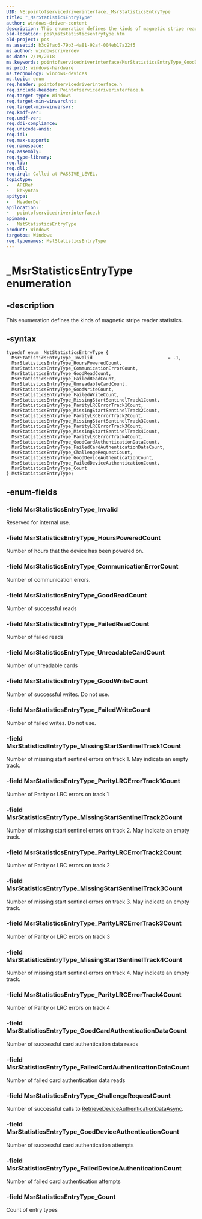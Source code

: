 ```yaml
---
UID: NE:pointofservicedriverinterface._MsrStatisticsEntryType
title: "_MsrStatisticsEntryType"
author: windows-driver-content
description: This enumeration defines the kinds of magnetic stripe reader statistics.
old-location: pos\mststatisticsentrytype.htm
old-project: pos
ms.assetid: b3c9fac6-79b3-4a81-92af-004eb17a22f5
ms.author: windowsdriverdev
ms.date: 2/19/2018
ms.keywords: pointofservicedriverinterface/MsrStatisticsEntryType_GoodDeviceAuthenticationCount, MsrStatisticsEntryType_Count, pointofservicedriverinterface/MsrStatisticsEntryType_FailedReadCount, pointofservicedriverinterface/MsrStatisticsEntryType_FailedDeviceAuthenticationCount, pointofservicedriverinterface/MsrStatisticsEntryType_Count, pointofservicedriverinterface/MsrStatisticsEntryType_MissingStartSentinelTrack2Count, pointofservicedriverinterface/MsrStatisticsEntryType_ParityLRCErrorTrack2Count, MsrStatisticsEntryType_UnreadableCardCount, MsrStatisticsEntryType_ChallengeRequestCount, pointofservicedriverinterface/MsrStatisticsEntryType_ParityLRCErrorTrack3Count, MsrStatisticsEntryType_ParityLRCErrorTrack2Count, pointofservicedriverinterface/MsrStatisticsEntryType_ParityLRCErrorTrack1Count, MsrStatisticsEntryType_GoodReadCount, pointofservicedriverinterface/MsrStatisticsEntryType_HoursPoweredCount, pointofservicedriverinterface/MsrStatisticsEntryType_Invalid, pos.mststatisticsentrytype, pointofservicedriverinterface/MsrStatisticsEntryType_GoodReadCount, MsrStatisticsEntryType_MissingStartSentinelTrack1Count, pointofservicedriverinterface/MsrStatisticsEntryType_GoodWriteCount, MsrStatisticsEntryType_ParityLRCErrorTrack4Count, MsrStatisticsEntryType_GoodWriteCount, pointofservicedriverinterface/MsrStatisticsEntryType_UnreadableCardCount, MsrStatisticsEntryType_FailedCardAuthenticationDataCount, pointofservicedriverinterface/MsrStatisticsEntryType_FailedWriteCount, MsrStatisticsEntryType_MissingStartSentinelTrack2Count, MsrStatisticsEntryType_GoodCardAuthenticationDataCount, MstStatisticsEntryType enumeration, MsrStatisticsEntryType_CommunicationErrorCount, MsrStatisticsEntryType_MissingStartSentinelTrack3Count, pointofservicedriverinterface/MsrStatisticsEntryType_MissingStartSentinelTrack4Count, pointofservicedriverinterface/MsrStatisticsEntryType_GoodCardAuthenticationDataCount, MsrStatisticsEntryType_Invalid, MsrStatisticsEntryType_FailedReadCount, pointofservicedriverinterface/MsrStatisticsEntryType_CommunicationErrorCount, MsrStatisticsEntryType_FailedDeviceAuthenticationCount, MsrStatisticsEntryType_HoursPoweredCount, MsrStatisticsEntryType_ParityLRCErrorTrack3Count, pointofservicedriverinterface/MsrStatisticsEntryType_ParityLRCErrorTrack4Count, pointofservicedriverinterface/MstStatisticsEntryType, MstStatisticsEntryType, pointofservicedriverinterface/MsrStatisticsEntryType_FailedCardAuthenticationDataCount, MsrStatisticsEntryType_GoodDeviceAuthenticationCount, pointofservicedriverinterface/MsrStatisticsEntryType_MissingStartSentinelTrack1Count, _MsrStatisticsEntryType, MsrStatisticsEntryType_ParityLRCErrorTrack1Count, MsrStatisticsEntryType_FailedWriteCount, pointofservicedriverinterface/MsrStatisticsEntryType_ChallengeRequestCount, pointofservicedriverinterface/MsrStatisticsEntryType_MissingStartSentinelTrack3Count, MsrStatisticsEntryType_MissingStartSentinelTrack4Count
ms.prod: windows-hardware
ms.technology: windows-devices
ms.topic: enum
req.header: pointofservicedriverinterface.h
req.include-header: Pointofservicedriverinterface.h
req.target-type: Windows
req.target-min-winverclnt: 
req.target-min-winversvr: 
req.kmdf-ver: 
req.umdf-ver: 
req.ddi-compliance: 
req.unicode-ansi: 
req.idl: 
req.max-support: 
req.namespace: 
req.assembly: 
req.type-library: 
req.lib: 
req.dll: 
req.irql: Called at PASSIVE_LEVEL.
topictype:
-	APIRef
-	kbSyntax
apitype:
-	HeaderDef
apilocation:
-	pointofservicedriverinterface.h
apiname:
-	MstStatisticsEntryType
product: Windows
targetos: Windows
req.typenames: MstStatisticsEntryType
---
```


# _MsrStatisticsEntryType enumeration


## -description


This enumeration defines the kinds of magnetic stripe reader statistics.


## -syntax


````
typedef enum _MstStatisticsEntryType { 
  MsrStatisticsEntryType_Invalid                            = -1,
  MsrStatisticsEntryType_HoursPoweredCount,
  MsrStatisticsEntryType_CommunicationErrorCount,
  MsrStatisticsEntryType_GoodReadCount,
  MsrStatisticsEntryType_FailedReadCount,
  MsrStatisticsEntryType_UnreadableCardCount,
  MsrStatisticsEntryType_GoodWriteCount,
  MsrStatisticsEntryType_FailedWriteCount,
  MsrStatisticsEntryType_MissingStartSentinelTrack1Count,
  MsrStatisticsEntryType_ParityLRCErrorTrack1Count,
  MsrStatisticsEntryType_MissingStartSentinelTrack2Count,
  MsrStatisticsEntryType_ParityLRCErrorTrack2Count,
  MsrStatisticsEntryType_MissingStartSentinelTrack3Count,
  MsrStatisticsEntryType_ParityLRCErrorTrack3Count,
  MsrStatisticsEntryType_MissingStartSentinelTrack4Count,
  MsrStatisticsEntryType_ParityLRCErrorTrack4Count,
  MsrStatisticsEntryType_GoodCardAuthenticationDataCount,
  MsrStatisticsEntryType_FailedCardAuthenticationDataCount,
  MsrStatisticsEntryType_ChallengeRequestCount,
  MsrStatisticsEntryType_GoodDeviceAuthenticationCount,
  MsrStatisticsEntryType_FailedDeviceAuthenticationCount,
  MsrStatisticsEntryType_Count
} MstStatisticsEntryType;
````


## -enum-fields




### -field MsrStatisticsEntryType_Invalid

Reserved for internal use.


### -field MsrStatisticsEntryType_HoursPoweredCount

Number of hours that the device has been powered on.


### -field MsrStatisticsEntryType_CommunicationErrorCount

Number of communication errors.


### -field MsrStatisticsEntryType_GoodReadCount

Number of successful reads



### -field MsrStatisticsEntryType_FailedReadCount

Number of failed reads



### -field MsrStatisticsEntryType_UnreadableCardCount

Number of unreadable cards



### -field MsrStatisticsEntryType_GoodWriteCount

Number of successful writes. Do not use.


### -field MsrStatisticsEntryType_FailedWriteCount

Number of failed writes. Do not use.


### -field MsrStatisticsEntryType_MissingStartSentinelTrack1Count

Number of missing start sentinel errors on track 1. May indicate an empty track.


### -field MsrStatisticsEntryType_ParityLRCErrorTrack1Count

Number of Parity or LRC errors on track 1



### -field MsrStatisticsEntryType_MissingStartSentinelTrack2Count

Number of missing start sentinel errors on track 2. May indicate an empty track.


### -field MsrStatisticsEntryType_ParityLRCErrorTrack2Count

Number of Parity or LRC errors on track 2



### -field MsrStatisticsEntryType_MissingStartSentinelTrack3Count

Number of missing start sentinel errors on track 3. May indicate an empty track.


### -field MsrStatisticsEntryType_ParityLRCErrorTrack3Count

Number of Parity or LRC errors on track 3



### -field MsrStatisticsEntryType_MissingStartSentinelTrack4Count

Number of missing start sentinel errors on track 4. May indicate an empty track.


### -field MsrStatisticsEntryType_ParityLRCErrorTrack4Count

Number of Parity or LRC errors on track 4



### -field MsrStatisticsEntryType_GoodCardAuthenticationDataCount

Number of successful card authentication data reads



### -field MsrStatisticsEntryType_FailedCardAuthenticationDataCount

Number of failed card authentication data reads



### -field MsrStatisticsEntryType_ChallengeRequestCount

Number of successful calls to <a href="https://msdn.microsoft.com/f94ce49d-ab87-4d8f-8fc7-af8899b37ca1">RetrieveDeviceAuthenticationDataAsync</a>.


### -field MsrStatisticsEntryType_GoodDeviceAuthenticationCount

Number of successful card authentication attempts



### -field MsrStatisticsEntryType_FailedDeviceAuthenticationCount

Number of failed card authentication attempts



### -field MsrStatisticsEntryType_Count

Count of entry types


